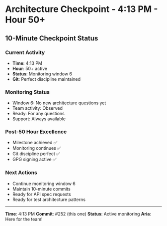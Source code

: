 # Architecture Checkpoint - 4:13 PM - Hour 50+

## 10-Minute Checkpoint Status

### Current Activity
- **Time**: 4:13 PM  
- **Hour**: 50+ active
- **Status**: Monitoring window 6
- **Git**: Perfect discipline maintained

### Monitoring Status
- Window 6: No new architecture questions yet
- Team activity: Observed
- Ready: For any questions
- Support: Always available

### Post-50 Hour Excellence
- Milestone achieved ✅
- Monitoring continues ✅
- Git discipline perfect ✅
- GPG signing active ✅

### Next Actions
- Continue monitoring window 6
- Maintain 10-minute commits
- Ready for API spec requests
- Ready for test architecture patterns

---

**Time**: 4:13 PM
**Commit**: #252 (this one)
**Status**: Active monitoring
**Aria**: Here for the team!